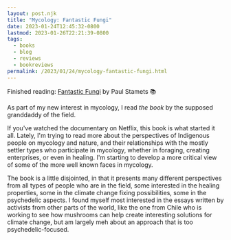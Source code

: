 ```yaml
---
layout: post.njk
title: "Mycology: Fantastic Fungi"
date: 2023-01-24T12:45:32-0800
lastmod: 2023-01-26T22:21:39-0800
tags:
  - books
  - blog
  - reviews
  - bookreviews
permalink: /2023/01/24/mycology-fantastic-fungi.html
---
```

Finished reading: [Fantastic Fungi](https://micro.blog/books/9781683837046) by Paul Stamets 📚

As part of my new interest in mycology, I read *the book* by the supposed granddaddy of the field.

If you've watched the documentary on Netflix, this book is what started it all. Lately, I'm trying to read more about the perspectives of Indigenous people on mycology and nature, and their relationships with the mostly settler types who participate in mycology, whether in foraging, creating enterprises, or even in healing. I'm starting to develop a more critical view of some of the more well known faces in mycology. 

The book is a little disjointed, in that it presents many different perspectives from all types of people who are in the field, some interested in the healing properties, some in the climate change fixing possibilities, some in the psychedelic aspects. I found myself most interested in the essays written by activists from other parts of the world, like the one from Chile who is working to see how mushrooms can help create interesting solutions for climate change, but am largely meh about an approach that is too psychedelic-focused.
